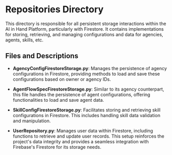 # Repositories Directory

This directory is responsible for all persistent storage interactions within the AI in Hand Platform,
particularly with Firestore. It contains implementations for storing, retrieving, and managing configurations
and data for agencies, agents, skills, etc.

## Files and Descriptions

- **AgencyConfigFirestoreStorage.py**: Manages the persistence of agency configurations in Firestore,
providing methods to load and save these configurations based on owner or agency IDs.

- **AgentFlowSpecFirestoreStorage.py**: Similar to its agency counterpart, this file handles the persistence
of agent configurations, offering functionalities to load and save agent data.

- **SkillConfigFirestoreStorage.py**: Facilitates storing and retrieving skill configurations in Firestore.
This includes handling skill data validation and manipulation.

- **UserRepository.py**: Manages user data within Firestore, including functions to retrieve and update user records.
This setup reinforces the project's data integrity and provides a seamless integration with Firebase's Firestore
for its storage needs.
